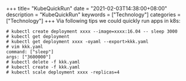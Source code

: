 +++
title= "KubeQuickRun"
date = "2021-02-03T14:38:00+08:00"
description = "KubeQuickRun"
keywords = ["Technology"]
categories = ["Technology"]
+++
Via following tips we could quickly run apps in k8s:    

```
# kubectl create deployment xxxx --image=xxxx:16.04 -- sleep 3000
# kubectl get deployment
# kubectl get deployment xxxx -oyaml --export>kkk.yaml
# vim kkk.yaml
command: ["sleep"]
args: ["3600000"]
# kubectl delete -f kkk.yaml
# kubectl create -f kkk.yaml
# kubectl scale deployment xxxx -replicas=4
```
